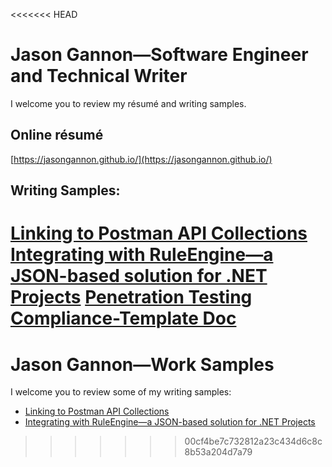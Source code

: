 <<<<<<< HEAD
# Jason Gannon—Software Engineer and Technical Writer

I welcome you to review my résumé and writing samples.

## Online résumé

[https://jasongannon.github.io/](https://jasongannon.github.io/)

## Writing Samples:

[Linking to Postman API Collections](https://github.com/jasongannon/work-samples/blob/main/linking-to-postman.md)
[Integrating with RuleEngine—a JSON-based solution for .NET Projects](https://github.com/jasongannon/work-samples/blob/main/rulesengine.md)
[Penetration Testing Compliance-Template Doc](https://github.com/jasongannon/work-samples/blob/main/pen-testing.md)
=======
# Jason Gannon—Work Samples

I welcome you to review some of my writing samples:

- [Linking to Postman API Collections](https://github.com/jasongannon/work-samples/blob/main/linking-to-postman.md)
- [Integrating with RuleEngine—a JSON-based solution for .NET Projects](https://github.com/jasongannon/work-samples/blob/main/rulesengine.md)
>>>>>>> 00cf4be7c732812a23c434d6c8c8b53a204d7a79
